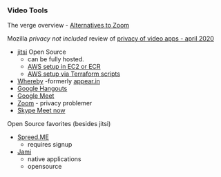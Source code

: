 ### Video Tools

The verge overview - [Alternatives to Zoom](https://www.theverge.com/2020/4/1/21202945/zoom-alternative-conference-video-free-app-skype-slack-hangouts-jitsi)

Mozilla *privacy not included* review of [privacy of video apps - april 2020](https://foundation.mozilla.org/en/privacynotincluded/categories/video-call-apps/)

* [jitsi](https://jitsi.org/) Open Source
  * can be fully hosted.
  * [AWS setup in EC2 or ECR](https://aws.amazon.com/blogs/opensource/getting-started-with-jitsi-an-open-source-web-conferencing-solution/)
  * [AWS setup via Terraform scripts](https://avasdream.engineer/terraform-jitsi)
* [Whereby](https://whereby.com/) -formerly [appear.in](https://appear.in/)
* [Google Hangouts](https://hangouts.google.com/)
* [Google Meet](https://meet.google.com/)
* [Zoom](https://zoom.us/) - privacy problemer
* [Skype Meet now](http://go.skype.com/meetnow.web)

Open Source favorites (besides jitsi)
* [Spreed.ME](https://www.spreed.me/)
  * requires signup
* [Jami](https://jami.net/)
  * native applications
  * opensource
